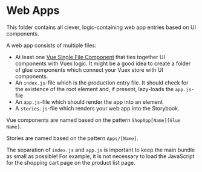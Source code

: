 # Web Apps

This folder contains all clever, logic-containing web app entries based on UI components.

A web app consists of multiple files:

-   At least one [Vue Single File Component](https://vuejs.org/v2/guide/single-file-components.html) that ties together UI components with Vuex logic. It might be a good idea to create a folder of glue components which connect your Vuex store with UI components.
-   An `index.js`-file which is the production entry file. It should check for the existence of the root element and, if present, lazy-loads the `app.js`-file
-   An `app.js`-file which should render the app into an element
-   A `stories.js`-file which renders your web app into the Storybook.

Vue components are named based on the pattern `ShopApp[Name][Glue Name]`.

Stories are named based on the pattern `Apps/[Name]`.

The separation of `index.js` and `app.js` is important to keep the main bundle as small as possible! For example, it is not necessary to load the JavaScript for the shopping cart page on the product list page.
